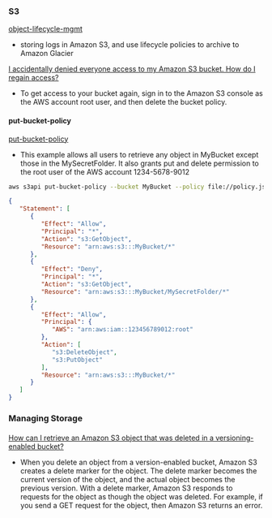 
### S3

[object-lifecycle-mgmt](https://docs.aws.amazon.com/AmazonS3/latest/userguide/object-lifecycle-mgmt.html)

- storing logs in Amazon S3, and use lifecycle policies to archive to Amazon
  Glacier


[I accidentally denied everyone access to my Amazon S3 bucket. How do I regain access?](https://aws.amazon.com/premiumsupport/knowledge-center/s3-accidentally-denied-access/)

- To get access to your bucket again, sign in to the Amazon S3 console as the AWS account root user, and then delete the bucket policy.

#### put-bucket-policy

[put-bucket-policy](https://docs.aws.amazon.com/cli/latest/reference/s3api/put-bucket-policy.html)

- This example allows all users to retrieve any object in MyBucket except those in the MySecretFolder. It also grants put and delete permission to the root user of the AWS account 1234-5678-9012

```bash
aws s3api put-bucket-policy --bucket MyBucket --policy file://policy.json
```


```json
{
   "Statement": [
      {
         "Effect": "Allow",
         "Principal": "*",
         "Action": "s3:GetObject",
         "Resource": "arn:aws:s3:::MyBucket/*"
      },
      {
         "Effect": "Deny",
         "Principal": "*",
         "Action": "s3:GetObject",
         "Resource": "arn:aws:s3:::MyBucket/MySecretFolder/*"
      },
      {
         "Effect": "Allow",
         "Principal": {
            "AWS": "arn:aws:iam::123456789012:root"
         },
         "Action": [
            "s3:DeleteObject",
            "s3:PutObject"
         ],
         "Resource": "arn:aws:s3:::MyBucket/*"
      }
   ]
}
```

### Managing Storage

#### 

[How can I retrieve an Amazon S3 object that was deleted in a versioning-enabled bucket?](https://aws.amazon.com/premiumsupport/knowledge-center/s3-undelete-configuration/)

- When you delete an object from a version-enabled bucket, Amazon S3 creates a delete marker for the object. The delete marker becomes the current version of the object, and the actual object becomes the previous version. With a delete marker, Amazon S3 responds to requests for the object as though the object was deleted. For example, if you send a GET request for the object, then Amazon S3 returns an error.
